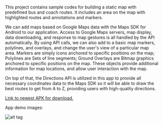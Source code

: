 This project contains sample codes for building a static map with predefined bus and coach routes. It includes an area on the map with highlighted routes and annotations and markers.

We can add maps based on Google Maps data with the Maps SDK for Android to our application. Access to Google Maps servers, map display, data downloading, and response to map gestures is all handled by the API automatically. By using API calls, we can also add to a basic map markers, polylines, and overlays, and change the user's view of a particular map area. 
Markers are simply icons anchored to specific positions on the map; Polylines are Sets of line segments; Ground Overlays are Bitmap graphics anchored to specific positions on the map. These objects provide additional information for map locations, and allow user interaction with the map. 

On top of that, the Directions API is utilized in this app to provide all necessary coordinates data to the Maps SDK so it will be able to draw the best routes to get from A to Z, providing users with high-quality directions.

[Link to newest APK for download.](https://1drv.ms/u/s!Ar98bznGdoCZgvdUS7yVNBqTI68-xg)

App demo images:

![alt tag](https://lh3.googleusercontent.com/vCNKoG3tKnrVJ-vvbnz_gEdEkhsRCgK9dWgXNgpp8l69rsDvFJTF-q3Ejy3gokHdMyzlZouvr18IC_BrbX1OFPawZQrIGQCa1acA11bOd-NfDTwthUOFEICRCDJRhmLbkDD8H3auP04QCoTRQVMkmanyGFGrhGKnsx82IUcnSM59Tc0EtawYCjRPy3_A1sQU35VqTEMLgczqt-9vQpQoNvcHAvwqEaraCwsT3SF2go662MZlz90sK2sw95mbZTVqIiPAO2nIPUxzLvR0JBQp3Y6so25CuOE3dEcvHfQWXqe28UOtBJTOF6xb6S-HAKNcr95cRIcdDIN5-iQJtFcJiR7l4HVIy0sKzj5_OwWXLkybi5OcAKIDZbGhnvD_PFiFmx0fL9UtklgEfk6W-V9VT8Ak8mO2mTcYmKnO6M-mgHU-JFTRR5BEku_Z13m2RCDp-Lv0V5EfM6ulv4YjPOS9aIWEzKRtriGr15OiT8lPQnIafeOpQLL5TvOjfe26Nioz9LFjYgW8v3lOWr-hKyic58Mu6zEF9GQSMgDkguem-zjMGNrEfIcbdS0EEh7vFXOdMJLPFeenUYeMorHrgziMB0oXCVJ2WQhN3Fok1_P_kNJDaNbkDowSo6v_K2F8shDsPpw_rlH_tZryHHgAT8D3hVSKdLVUTbt6=w1112-h625-no "")
